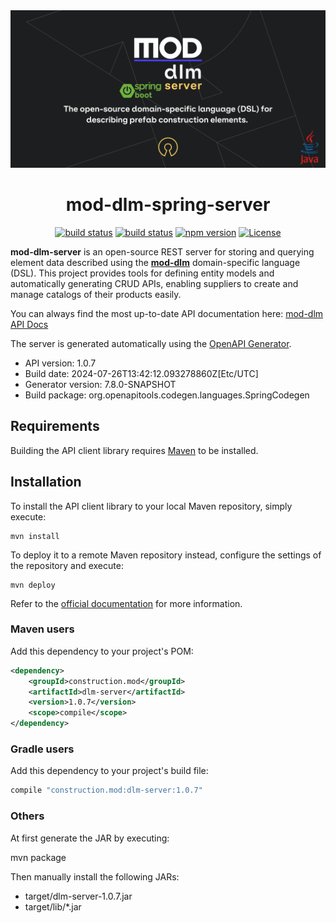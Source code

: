 <div align="center">
    <a href="https://mod.construction/" target="_blank">
        <img src="mod-dlm-spring-server.png" alt="mod-dlm-server-logo"/>
    </a>



# mod-dlm-spring-server

[![build status](https://github.com/mod-construction/mod-dlm/actions/workflows/apidoc.yml/badge.svg)](https://github.com/mod-construction/mod-dlm/actions/workflows/apidoc.yml)
[![build status](https://github.com/mod-construction/mod-dlm/actions/workflows/publish.yml/badge.svg)](https://github.com/mod-construction/mod-dlm/actions/workflows/publish.yml)
[![npm version](https://img.shields.io/npm/v/@mod-construction/mod-dlm/latest)](https://www.npmjs.com/package/@mod-construction/mod-dlm)
[![License](https://img.shields.io/github/license/mod-construction/mod-dlm)](https://opensource.org/licenses/MIT)
</div>

**mod-dlm-server** is an open-source REST server for storing and querying element data described using the **[mod-dlm](https://github.com/mod-construction/mod-dlm)** domain-specific language (DSL).
This project provides tools for defining entity models and automatically generating CRUD APIs, enabling suppliers to create and manage catalogs of their products easily.

You can always find the most up-to-date API documentation here: [mod-dlm API Docs](https://mod-construction.github.io/mod-dlm/)


The server is generated automatically using the  [OpenAPI Generator](https://openapi-generator.tech).

- API version: 1.0.7
- Build date: 2024-07-26T13:42:12.093278860Z[Etc/UTC]
- Generator version: 7.8.0-SNAPSHOT
- Build package: org.openapitools.codegen.languages.SpringCodegen

## Requirements

Building the API client library requires [Maven](https://maven.apache.org/) to be installed.

## Installation

To install the API client library to your local Maven repository, simply execute:

```shell
mvn install
```

To deploy it to a remote Maven repository instead, configure the settings of the repository and execute:

```shell
mvn deploy
```

Refer to the [official documentation](https://maven.apache.org/plugins/maven-deploy-plugin/usage.html) for more information.

### Maven users

Add this dependency to your project's POM:

```xml
<dependency>
    <groupId>construction.mod</groupId>
    <artifactId>dlm-server</artifactId>
    <version>1.0.7</version>
    <scope>compile</scope>
</dependency>
```

### Gradle users

Add this dependency to your project's build file:

```groovy
compile "construction.mod:dlm-server:1.0.7"
```

### Others

At first generate the JAR by executing:

mvn package

Then manually install the following JARs:

* target/dlm-server-1.0.7.jar
* target/lib/*.jar
